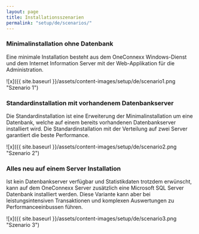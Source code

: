 ```yaml
---
layout: page
title: Installationsszenarien
permalink: "setup/de/scenarios/"
---
```


### Minimalinstallation ohne Datenbank
Eine minimale Installation besteht aus dem OneConnexx Windows-Dienst und dem Internet Information Server mit der Web-Applikation für die Administration.

![x]({{ site.baseurl }}/assets/content-images/setup/de/scenario1.png "Szenario 1")


### Standardinstallation mit vorhandenem Datenbankserver
Die Standardinstallation ist eine Erweiterung der Minimalinstallation um eine Datenbank, welche auf einem bereits vorhandenen Datenbankserver installiert wird. 
Die Standardinstallation mit der Verteilung auf zwei Server garantiert die beste Performance.

![x]({{ site.baseurl }}/assets/content-images/setup/de/scenario2.png "Szenario 2")

### Alles neu auf einem Server Installation
Ist kein Datenbankserver verfügbar und Statistikdaten trotzdem erwünscht, kann auf dem OneConnexx Server zusätzlich eine
Microsoft SQL Server Datenbank installiert werden. Diese Variante kann aber bei leistungsintensiven Transaktionen und
komplexen Auswertungen zu Performanceeinbussen führen.

![x]({{ site.baseurl }}/assets/content-images/setup/de/scenario3.png "Szenario 3")
